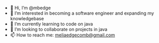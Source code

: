- 👋 Hi, I’m @mbedge
- 👀 I’m interested in becoming a software engineer and expanding my knowledgebase
- 🌱 I’m currently learning to code on java
- 💞️ I’m looking to collaborate on projects in java
- 📫 How to reach me: meliaedgecomb@gmail.com

<!---
mbedge/mbedge is a ✨ special ✨ repository because its `README.md` (this file) appears on your GitHub profile.
You can click the Preview link to take a look at your changes.
--->
